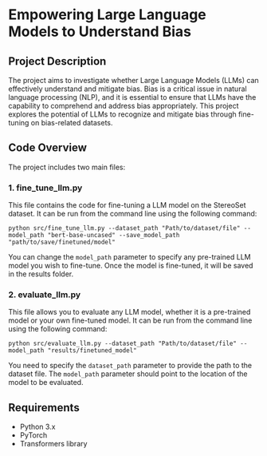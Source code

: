 # Empowering Large Language Models to Understand Bias

## Project Description
The project aims to investigate whether Large Language Models (LLMs) can effectively understand and mitigate bias. Bias is a critical issue in natural language processing (NLP), and it is essential to ensure that LLMs have the capability to comprehend and address bias appropriately. This project explores the potential of LLMs to recognize and mitigate bias through fine-tuning on bias-related datasets.

## Code Overview
The project includes two main files:

### 1. fine_tune_llm.py
This file contains the code for fine-tuning a LLM model on the StereoSet dataset. It can be run from the command line using the following command:

```commandline
python src/fine_tune_llm.py --dataset_path "Path/to/dataset/file" --model_path "bert-base-uncased" --save_model_path "path/to/save/finetuned/model"
```
You can change the `model_path` parameter to specify any pre-trained LLM model you wish to fine-tune. Once the model is fine-tuned, it will be saved in the results folder.

### 2. evaluate_llm.py
This file allows you to evaluate any LLM model, whether it is a pre-trained model or your own fine-tuned model. It can be run from the command line using the following command:

```commandline
python src/evaluate_llm.py --dataset_path "Path/to/dataset/file" --model_path "results/finetuned_model"
```
You need to specify the `dataset_path` parameter to provide the path to the dataset file. The `model_path` parameter should point to the location of the model to be evaluated.

## Requirements
- Python 3.x
- PyTorch
- Transformers library


